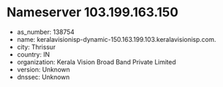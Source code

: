 # Nameserver 103.199.163.150

* as_number: 138754
* name: keralavisionisp-dynamic-150.163.199.103.keralavisionisp.com.
* city: Thrissur
* country: IN
* organization: Kerala Vision Broad Band Private Limited
* version: Unknown
* dnssec: Unknown
